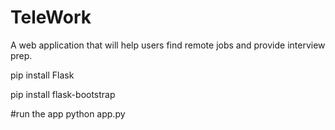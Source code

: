 # TeleWork
A web application that will help users find remote jobs and provide interview prep.

pip install Flask 

pip install flask-bootstrap

#run the app 
python app.py
